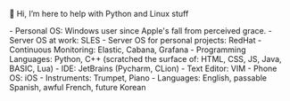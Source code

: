 👋 Hi, I’m here to help with Python and Linux stuff

\- Personal OS: Windows user since Apple's fall from perceived grace.
\- Server OS at work: SLES
\- Server OS for personal projects: RedHat
\- Continuous Monitoring: Elastic, Cabana, Grafana
\- Programming Languages: Python, C++ (scratched the surface of: HTML, CSS, JS, Java, BASIC, Lua)
\- IDE: JetBrains (Pycharm, CLion)
\- Text Editor: VIM
\- Phone OS: iOS
\- Instruments: Trumpet, Piano
\- Languages: English, passable Spanish, awful French, future Korean

